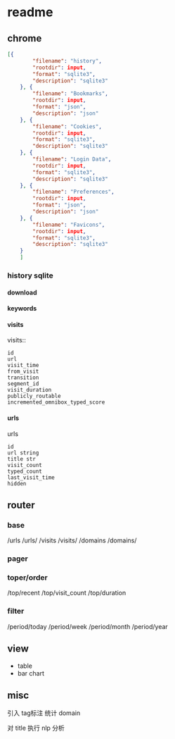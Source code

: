 # readme


## chrome 

``` json
[{
        "filename": "history",
        "rootdir": input,
        "format": "sqlite3",
        "description": "sqlite3"
    }, {
        "filename": "Bookmarks",
        "rootdir": input,
        "format": "json",
        "description": "json"
    }, {
        "filename": "Cookies",
        "rootdir": input,
        "format": "sqlite3",
        "description": "sqlite3"
    }, {
        "filename": "Login Data",
        "rootdir": input,
        "format": "sqlite3",
        "description": "sqlite3"
    }, {
        "filename": "Preferences",
        "rootdir": input,
        "format": "json",
        "description": "json"
    }, {
        "filename": "Favicons",
        "rootdir": input,
        "format": "sqlite3",
        "description": "sqlite3"
    }
    ]
```
### history sqlite
#### download
#### keywords
#### visits
visits::
```
id
url 
visit_time
from_visit
transition
segment_id
visit_duration 
publicly_routable
incremented_omnibox_typed_score

```

#### urls
urls
```
id 
url string
title str
visit_count
typed_count
last_visit_time
hidden
```

## router

### base

/urls
/urls/<id>
/visits
/visits/<id>
/domains
/domains/<id>

### pager


### toper/order
/top/recent
/top/visit_count
/top/duration

### filter
/period/today
/period/week
/period/month
/period/year

## view

- table
- bar chart

## misc

引入 tag标注
统计 domain 

对 title 执行 nlp 分析

